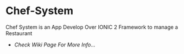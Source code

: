 # Chef-System
Chef System is an App Develop Over IONIC 2 Framework to manage a Restaurant

  * _Check Wiki Page For More Info..._
